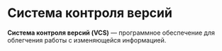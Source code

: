 # Система контроля версий

**Cистема контроля версий (VCS)** — программное обеспечение для облегчения работы с изменяющейся информацией.